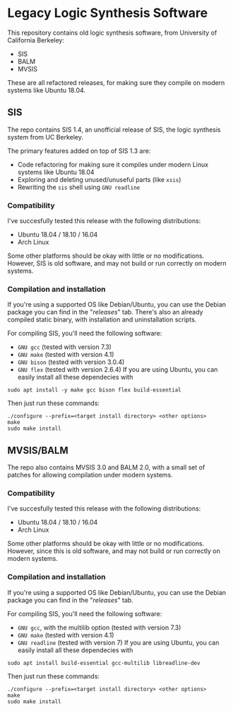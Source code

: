 # Legacy Logic Synthesis Software

This repository contains old logic synthesis software, from University of California Berkeley:
- SIS
- BALM
- MVSIS

These are all refactored releases, for making sure they compile on modern systems like Ubuntu 18.04.

## SIS
The repo contains SIS 1.4, an unofficial release of SIS, the logic synthesis system from UC Berkeley.

The primary features added on top of SIS 1.3 are:
- Code refactoring for making sure it compiles under modern Linux systems like Ubuntu 18.04
- Exploring and deleting unused/unuseful parts (like `xsis`)
- Rewriting the `sis` shell using `GNU readline`

### Compatibility

I've succesfully tested this release with the following distributions:
  - Ubuntu 18.04 / 18.10 / 16.04
  - Arch Linux

Some other platforms should be okay with little or no modifications.
However, SIS is old software, and may not build or run correctly on modern systems.

### Compilation and installation
If you're using a supported OS like Debian/Ubuntu, you can use the Debian package you can find
in the "_releases_" tab.
There's also an already compiled static binary, with installation and uninstallation scripts.

For compiling SIS, you'll need the following software:
- `GNU gcc` (tested with version 7.3)
- `GNU make` (tested with version 4.1)
- `GNU bison` (tested with version 3.0.4)
- `GNU flex` (tested with version 2.6.4)
If you are using Ubuntu, you can easily install all these dependecies with
```shell
sudo apt install -y make gcc bison flex build-essential
```
Then just run these commands:
```shell
./configure --prefix=<target install directory> <other options>
make
sudo make install
```

## MVSIS/BALM
The repo also contains MVSIS 3.0 and BALM 2.0, with a small set of patches for allowing compilation
under modern systems.

### Compatibility

I've succesfully tested this release with the following distributions:
  - Ubuntu 18.04 / 18.10 / 16.04
  - Arch Linux

Some other platforms should be okay with little or no modifications.
However, since this is old software, and may not build or run correctly on modern systems.

### Compilation and installation
If you're using a supported OS like Debian/Ubuntu, you can use the Debian package you can find
in the "_releases_" tab.

For compiling SIS, you'll need the following software:
- `GNU gcc`, with the multilib option (tested with version 7.3)
- `GNU make` (tested with version 4.1)
- `GNU readline` (tested with version 7)
If you are using Ubuntu, you can easily install all these dependecies with
```shell
sudo apt install build-essential gcc-multilib libreadline-dev
```
Then just run these commands:
```shell
./configure --prefix=<target install directory> <other options>
make
sudo make install
```